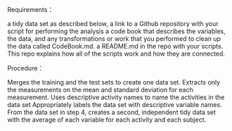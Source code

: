 Requirements：

a tidy data set as described below,
a link to a Github repository with your script for performing the analysis
a code book that describes the variables, the data, and any transformations or work that you performed to clean up the data called CodeBook.md.
a README.md in the repo with your scripts. This repo explains how all of the scripts work and how they are connected.

Procedure：

Merges the training and the test sets to create one data set.
Extracts only the measurements on the mean and standard deviation for each measurement.
Uses descriptive activity names to name the activities in the data set
Appropriately labels the data set with descriptive variable names.
From the data set in step 4, creates a second, independent tidy data set with the average of each variable for each activity and each subject.

